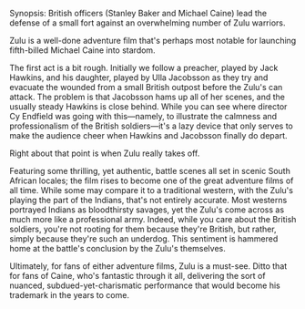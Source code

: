 Synopsis: British officers (Stanley Baker and Michael Caine) lead the defense of a small fort against an overwhelming number of Zulu warriors.

Zulu is a well-done adventure film that's perhaps most notable for launching fifth-billed Michael Caine into stardom.

The first act is a bit rough. Initially we follow a preacher, played by Jack Hawkins, and his daughter, played by Ulla Jacobsson as they try and evacuate the wounded from a small British outpost before the Zulu's can attack. The problem is that Jacobsson hams up all of her scenes, and the usually steady Hawkins is close behind. While you can see where director Cy Endfield was going with this—namely, to illustrate the calmness and professionalism of the British soldiers—it's a lazy device that only serves to make the audience cheer when Hawkins and Jacobsson finally do depart.

Right about that point is when Zulu really takes off. 

Featuring some thrilling, yet authentic, battle scenes all set in scenic South African locales; the film rises to become one of the great adventure films of all time. While some may compare it to a traditional western, with the Zulu's playing the part of the Indians, that's not entirely accurate. Most westerns portrayed Indians as bloodthirsty savages, yet the Zulu's come across as much more like a professional army. Indeed, while you care about the British soldiers, you're not rooting for them because they're British, but rather, simply because they're such an underdog. This sentiment is hammered home at the battle's conclusion by the Zulu's themselves.

Ultimately, for fans of either adventure films, Zulu is a must-see. Ditto that for fans of Caine, who's fantastic through it all, delivering the sort of nuanced, subdued-yet-charismatic performance that would become his trademark in the years to come. 

